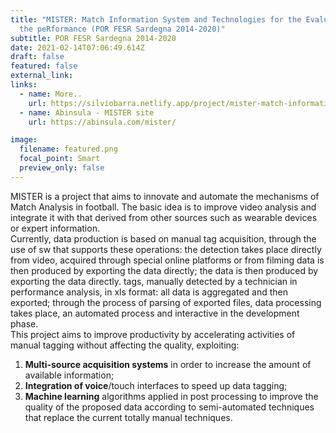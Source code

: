 ```yaml
---
title: "MISTER: Match Information System and Technologies for the Evaluation of
  the peRformance (POR FESR Sardegna 2014-2020)"
subtitle: POR FESR Sardegna 2014-2020
date: 2021-02-14T07:06:49.614Z
draft: false
featured: false
external_link: 
links: 
  - name: More..
    url: https://silviobarra.netlify.app/project/mister-match-information-system-and-technologies-for-the-evaluation-of-the-performance-por-fesr-sardegna-2014-2020/#index.md
  - name: Abinsula - MISTER site
    url: https://abinsula.com/mister/

image:
  filename: featured.png
  focal_point: Smart
  preview_only: false
---
```

MISTER is a project that aims to innovate and automate the mechanisms of Match Analysis in football. The basic idea is to improve video analysis and integrate it with that derived from other sources such as wearable devices or expert information.\
Currently, data production is based on manual tag acquisition, through the use of sw that supports these operations: the detection takes place directly from video, acquired through special online platforms or from filming data is then produced by exporting the data directly; the data is then produced by exporting the data directly. tags, manually detected by a technician in performance analysis, in xls format: all data is aggregated and then exported; through the process of parsing of exported files, data processing takes place, an automated process and interactive in the development phase.\
This project aims to improve productivity by accelerating activities of manual tagging without affecting the quality, exploiting:

1. **Multi-source acquisition systems** in order to increase the amount of available information;
2. **Integration of voice**/touch interfaces to speed up data tagging;
3. **Machine learning** algorithms applied in post processing to improve the quality of the proposed data according to semi-automated techniques that replace the current totally manual techniques.
